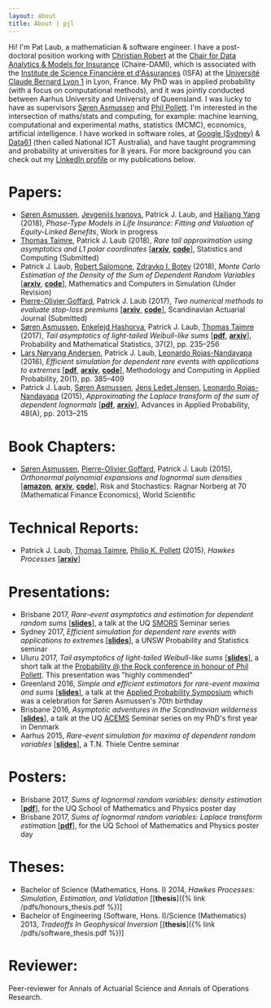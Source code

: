 ```yaml
---
layout: about
title: About | pjl
---
```


Hi! I'm Pat Laub, a mathematician & software engineer. I have a post-doctoral position working with [Christian Robert](https://isfa.univ-lyon1.fr/recherche/membres-du-laboratoire/christian-robert-817202.kjsp) at the [Chair for Data Analytics & Models for Insurance](http://chaire-dami.fr/en/) (Chaire-DAMI), which is associated with the [Institute de Science Financière et d'Assurances](https://isfa.univ-lyon1.fr/) (ISFA) at the [Université Claude Bernard Lyon 1](https://www.univ-lyon1.fr/en/) in Lyon, France. My PhD was in applied probability (with a focus on computational methods), and it was jointly conducted between Aarhus University and University of Queensland. I was lucky to have as supervisors [Søren Asmussen](http://home.math.au.dk/asmus/) and [Phil Pollett](https://people.smp.uq.edu.au/PhilipPollett/). I'm interested in the intersection of maths/stats and computing, for example: machine learning, computational and experimental maths, statistics (MCMC), economics, artificial intelligence.
I have worked in software roles, at [Google (Sydney)](https://careers.google.com/locations/sydney/) & [Data61](https://www.data61.csiro.au/) (then called National ICT Australia), and have taught programming and probability at universities for 8 years.
For more background you can check out my [LinkedIn profile](https://www.linkedin.com/in/plaub) or my publications below.

# Papers:

- [Søren Asmussen](http://home.math.au.dk/asmus/), [Jevgenijs Ivanovs](https://sites.google.com/site/jevgenijsivanovs/home), Patrick J. Laub, and [Hailiang Yang](https://saasweb.hku.hk/staff/hlyang/) (2018), _Phase-Type Models in Life Insurance: Fitting and Valuation of Equity-Linked Benefits_, Work in progress
- [Thomas Taimre](http://researchers.uq.edu.au/researcher/1299), Patrick J. Laub (2018), _Rare tail approximation using asymptotics and L1 polar coordinates_ [[__arxiv__](https://arxiv.org/abs/1809.06594), [__code__](https://github.com/Pat-Laub/PolarRareTailApproximation)], Statistics and Computing (Submitted)
- Patrick J. Laub, [Robert Salomone](https://robsalomone.wordpress.com/), [Zdravko I. Botev](http://web.maths.unsw.edu.au/~zdravkobotev/) (2018), _Monte Carlo Estimation of the Density of the Sum of Dependent Random Variables_ [[__arxiv__](https://arxiv.org/abs/1711.11218), [__code__](https://github.com/Pat-Laub/PushoutDensityEstimation)], Mathematics and Computers in Simulation (Under Revision)
- [Pierre-Olivier Goffard](http://pierre-olivier.goffard.me/), Patrick J. Laub (2017), _Two numerical methods to evaluate stop-loss premiums_ [[__arxiv__](https://arxiv.org/abs/1712.03468), [__code__](https://github.com/Pat-Laub/ActuarialOrthogonalPolynomials)], Scandinavian Actuarial Journal  (Submitted)
- [Søren Asmussen](http://home.math.au.dk/asmus/), [Enkelejd Hashorva](http://hec.unil.ch/hec/recherche/fiche?pnom=ehashorva&dyn_lang=en), Patrick J. Laub, [Thomas Taimre](http://researchers.uq.edu.au/researcher/1299) (2017), _Tail asymptotics of light-tailed Weibull-like sums_ [[__pdf__](http://www.math.uni.wroc.pl/~pms/files/37.2/Article/37.2.3.pdf), [__arxiv__](https://arxiv.org/abs/1712.04070)], Probability and Mathematical Statistics, 37(2), pp. 235–256
- [Lars Nørvang Andersen](http://pure.au.dk/portal/en/persons/id(182d59cb-4a31-4e18-b0a9-b8b7ef507fa4).html), Patrick J. Laub, [Leonardo Rojas-Nandayapa](https://www.liverpool.ac.uk/mathematical-sciences/staff/leonardo-rojas-nandayapa/) (2016), _Efficient simulation for dependent rare events with applications to extremes_ [[__pdf__](https://link.springer.com/content/pdf/10.1007%2Fs11009-017-9557-4.pdf), [__arxiv__](https://arxiv.org/abs/1609.09725), [__code__](https://github.com/Pat-Laub/RareMaxima)], Methodology and Computing in Applied Probability, 20(1), pp. 385–409
- Patrick J. Laub, [Søren Asmussen](http://home.math.au.dk/asmus/), [Jens Ledet Jensen](http://home.math.au.dk/jlj/), [Leonardo Rojas-Nandayapa](https://www.liverpool.ac.uk/mathematical-sciences/staff/leonardo-rojas-nandayapa/) (2015), _Approximating the Laplace transform of the sum of dependent lognormals_ [[__pdf__](https://www.cambridge.org/core/services/aop-cambridge-core/content/view/E13F4689C7C791C45340D5276FDF3A78/S0001867816000501a.pdf/approximating_the_laplace_transform_of_the_sum_of_dependent_lognormals.pdf), [__arxiv__](https://arxiv.org/abs/1507.03750)], Advances in Applied Probability, 48(A), pp. 2013–215

# Book Chapters:
- [Søren Asmussen](http://home.math.au.dk/asmus/), [Pierre-Olivier Goffard](http://pierre-olivier.goffard.me/), Patrick J. Laub (2015), _Orthonormal polynomial expansions and lognormal sum densities_ [[__amazon__](https://www.amazon.co.uk/Risk-Stochastics-Norberg-Mathematical-Economics/dp/1786341948), [__arxiv__](https://arxiv.org/abs/1601.01763), [__code__](https://github.com/Pat-Laub/SLNOrthogonalPolynomials)], Risk and Stochastics: Ragnar Norberg at 70 (Mathematical Finance Economics), World Scientific

# Technical Reports:
- Patrick J. Laub, [Thomas Taimre](http://researchers.uq.edu.au/researcher/1299), [Philip K. Pollett](https://people.smp.uq.edu.au/PhilipPollett/) (2015), _Hawkes Processes_ [[__arxiv__](https://arxiv.org/abs/1507.02822)]

# Presentations:
- Brisbane 2017, _Rare-event asymptotics and estimation for dependent random sums_ [[__slides__](http://slides.com/plaub/rare-event-asymptotics-and-estimation-for-dependent-random-sums-an-exit-talk-with-applications-to-finance-and-insurance/)], a talk at the UQ [SMORS](https://www.smp.uq.edu.au/smor-seminars) Seminar series
- Sydney 2017, _Efficient simulation for dependent rare events with applications to extremes_ [[__slides__](/pdfs/sydney.pdf)], a UNSW Probability and Statistics seminar
- Uluru 2017, _Tail asymptotics of light-tailed Weibull-like sums_ [[__slides__](/pdfs/uluru.pdf)], a short talk at the [Probability @ the Rock conference in honour of Phil Pollett](https://acems.org.au/news/phil-pollett-APatR-conf). This presentation was "highly commended"
- Greenland 2016, _Simple and efficient estimators for rare-event maxima and sums_ [[__slides__](/pdfs/greenland.pdf)], a talk at the [Applied Probability Symposium](http://thiele.au.dk/events/conferences/2016/ilulissat/) which was a celebration for Søren Asmussen's 70th birthday
- Brisbane 2016, _Asymptotic adventures in the Scandinavian wilderness_ [[__slides__](/pdfs/asymptotic_adventures.pdf)], a talk at the UQ [ACEMS](http://acems.org.au/) Seminar series on my PhD's first year in Denmark
- Aarhus 2015, _Rare-event simulation for maxima of dependent random variables_ [[__slides__](/pdfs/aarhus.pdf)], a T.N. Thiele Centre seminar

# Posters:
- Brisbane 2017, _Sums of lognormal random variables: density estimation_ [[__pdf__](/pdfs/sln_density_poster.pdf)], for the UQ School of Mathematics and Physics poster day
- Brisbane 2017, _Sums of lognormal random variables: Laplace transform estimation_ [[__pdf__](/pdfs/sln_laplace_poster.pdf)], for the UQ School of Mathematics and Physics poster day

# Theses:
- Bachelor of Science (Mathematics, Hons. I) 2014, _Hawkes Processes: Simulation, Estimation, and Validation_ [[__thesis__]({% link /pdfs/honours_thesis.pdf %})]
- Bachelor of Engineering (Software, Hons. I)/Science (Mathematics) 2013, _Tradeoffs In Geophysical Inversion_  [[__thesis__]({% link /pdfs/software_thesis.pdf %})]

# Reviewer:

Peer-reviewer for Annals of Actuarial Science and Annals of Operations Research.